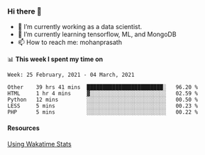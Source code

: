 ### Hi there 👋

- 🔭 I’m currently working as a data scientist.
- 🌱 I’m currently learning tensorflow, ML, and MongoDB
- 📫 How to reach me: mohanprasath

📊 **This week I spent my time on**
<!--START_SECTION:waka-->
```text
Week: 25 February, 2021 - 04 March, 2021

Other    39 hrs 41 mins  ████████████████████████░   96.20 % 
HTML     1 hr 4 mins     ▓░░░░░░░░░░░░░░░░░░░░░░░░   02.59 % 
Python   12 mins         ░░░░░░░░░░░░░░░░░░░░░░░░░   00.50 % 
LESS     5 mins          ░░░░░░░░░░░░░░░░░░░░░░░░░   00.23 % 
PHP      5 mins          ░░░░░░░░░░░░░░░░░░░░░░░░░   00.22 % 
```
<!--END_SECTION:waka-->

#### Resources
[Using Wakatime Stats](https://github.com/marketplace/actions/waka-readme)

